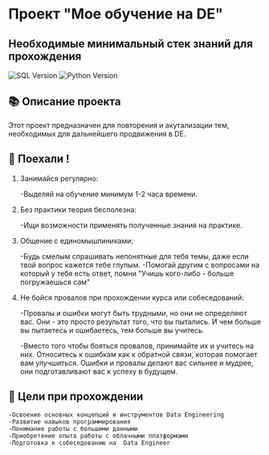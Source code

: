 
# Проект "Мое обучение на DE"

## Необходимые минимальный стек знаний для прохождения

![SQL Version](https://img.shields.io/badge/sql-any-blue)
![Python Version](https://img.shields.io/badge/python-3.0-blue)


## 📚 Описание проекта

Этот проект предназначен для повторения и акутализации тем, необходимых для дальнейшего продвижения в DE.

## 🚀 Поехали !

1. Занимайся регулярно:

    -Выделяй на обучение минимум 1-2 часа времени.
    

2. Без практики теория бесполезна:

    -Ищи возможности применять полученные знания на практике.
    

3. Общение с единомышлиниками:

    -Будь смелым спрашивать непонятные для тебя темы, даже если твой вопрос кажется тебе глупым.
    -Помогай другим с вопросами на который у тебя есть ответ, помни "Учишь кого-либо - больше погружаешься сам"
        
4. Не бойся провалов при прохождении курса или собеседований:

    -Провалы и ошибки могут быть трудными, но они не определяют вас. Они - это просто результат того, что вы пытались. И чем больше вы пытаетесь и ошибаетесь, тем больше вы учитесь.

    -Вместо того чтобы бояться провалов, принимайте их и учитесь на них. Относитесь к ошибкам как к обратной связи, которая помогает вам улучшиться. Ошибки и провалы делают вас сильнее и мудрее, они подготавливают вас к успеху в будущем.
        


## 	🥇 Цели при прохождении
    -Освоение основных концепций и инструментов Data Engineering
    -Развитие навыков программирования
    -Понимание работы с большими данными
    -Приобретение опыта работы с облачными платформами
    -Подготовка к собеседованию на  Data Engineer
 
    

        




